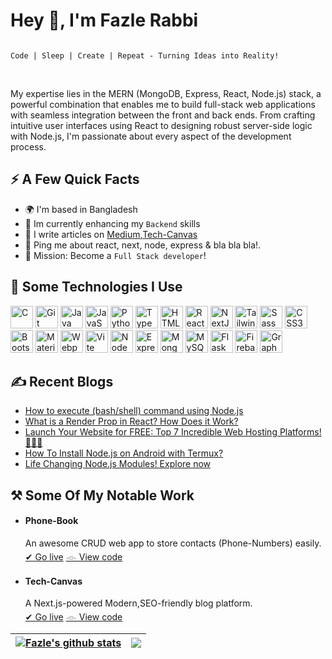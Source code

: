 <h1>Hey 👋, I'm Fazle Rabbi</h1>
<code>
Code | Sleep | Create | Repeat - Turning Ideas into Reality!
</code>
<p align="left">
  <img src="https://img.shields.io/badge/-FazleRabbi-blue?style=flat-square&logo=Linkedin&logoColor=white&link=https://www.linkedin.com/in/jonathangin/)](https://www.linkedin.com/in/jonathangin/" alt="" />
  <img src="https://img.shields.io/badge/-FazleRabbi-blue?style=flat-square&logo=Medium&logoColor=white&link=https://www.linkedin.com/in/jonathangin/)](https://www.linkedin.com/in/jonathangin/" alt="" />
</p>
<p>My expertise lies in the MERN (MongoDB, Express, React, Node.js) stack, a powerful combination that enables me to build full-stack web applications with seamless integration between the front and back ends. From crafting intuitive user interfaces using React to designing robust server-side logic with Node.js, I'm passionate about every aspect of the development process.</p>

<h2>⚡️ A Few Quick Facts</h2>
<ul>
  <li>🌍 I'm based in Bangladesh</li>
  <li>🔭 Im currently enhancing my <code>Backend</code> skills</li>
  <li>📝 I write articles on <a target="_blank" href="https://medium.com/@fazle-rabbi-dev">Medium</a>,<a href="https://tech-canvas.vercel.app/">Tech-Canvas</a></li>
  <li>💬 Ping me about react, next, node, express & bla bla bla!.</li>
<!--  <li>📙 Check out my <a target="_blank" href="#">Resume</a></li>
  <br />
  <li>🖥️ See my portfolio at<a href="#"> MyPortfllio</a></li>
  <br />
  <li>✉️ You can contact me at<a href="mailto:fazlerabbi1343@gmail.com"> DM</a></li>
  <br />-->
  <li>🎯 Mission: Become a <code>Full Stack developer</code>!</li>
</ul>

<h2>🚀 Some Technologies I Use</h2>
<p align="left">
<a target="_blank" href="https://docs.microsoft.com/en-us/cpp/?view=msvc-170" target="_blank" rel="noreferrer"><img src="https://raw.githubusercontent.com/danielcranney/readme-generator/main/public/icons/skills/c-colored.svg" width="36" height="36" alt="C" /></a>
<a target="_blank" href="https://git-scm.com/" target="_blank" rel="noreferrer"><img src="https://raw.githubusercontent.com/danielcranney/readme-generator/main/public/icons/skills/git-colored.svg" width="36" height="36" alt="Git" /></a>
<a target="_blank" href="https://www.oracle.com/java/" target="_blank" rel="noreferrer"><img src="https://raw.githubusercontent.com/danielcranney/readme-generator/main/public/icons/skills/java-colored.svg" width="36" height="36" alt="Java" /></a>
<a target="_blank" href="https://developer.mozilla.org/en-US/docs/Web/JavaScript" target="_blank" rel="noreferrer"><img src="https://raw.githubusercontent.com/danielcranney/readme-generator/main/public/icons/skills/javascript-colored.svg" width="36" height="36" alt="JavaScript" /></a>
<a target="_blank" href="https://www.python.org/" target="_blank" rel="noreferrer"><img src="https://raw.githubusercontent.com/danielcranney/readme-generator/main/public/icons/skills/python-colored.svg" width="36" height="36" alt="Python" /></a>
<a target="_blank" href="https://www.typescriptlang.org/" target="_blank" rel="noreferrer"><img src="https://raw.githubusercontent.com/danielcranney/readme-generator/main/public/icons/skills/typescript-colored.svg" width="36" height="36" alt="TypeScript" /></a>
<a target="_blank" href="https://developer.mozilla.org/en-US/docs/Glossary/HTML5" target="_blank" rel="noreferrer"><img src="https://raw.githubusercontent.com/danielcranney/readme-generator/main/public/icons/skills/html5-colored.svg" width="36" height="36" alt="HTML5" /></a>
<a target="_blank" href="https://reactjs.org/" target="_blank" rel="noreferrer"><img src="https://raw.githubusercontent.com/danielcranney/readme-generator/main/public/icons/skills/react-colored.svg" width="36" height="36" alt="React" /></a>
<a target="_blank" href="https://nextjs.org/docs" target="_blank" rel="noreferrer"><img src="https://raw.githubusercontent.com/danielcranney/readme-generator/main/public/icons/skills/nextjs-colored.svg" width="36" height="36" alt="NextJs" /></a>
<a target="_blank" href="https://tailwindcss.com/" target="_blank" rel="noreferrer"><img src="https://raw.githubusercontent.com/danielcranney/readme-generator/main/public/icons/skills/tailwindcss-colored.svg" width="36" height="36" alt="TailwindCSS" /></a>
<a target="_blank" href="https://sass-lang.com/" target="_blank" rel="noreferrer"><img src="https://raw.githubusercontent.com/danielcranney/readme-generator/main/public/icons/skills/sass-colored.svg" width="36" height="36" alt="Sass" /></a>
<a target="_blank" href="https://www.w3.org/TR/CSS/#css" target="_blank" rel="noreferrer"><img src="https://raw.githubusercontent.com/danielcranney/readme-generator/main/public/icons/skills/css3-colored.svg" width="36" height="36" alt="CSS3" /></a>
<a target="_blank" href="https://getbootstrap.com/" target="_blank" rel="noreferrer"><img src="https://raw.githubusercontent.com/danielcranney/readme-generator/main/public/icons/skills/bootstrap-colored.svg" width="36" height="36" alt="Bootstrap" /></a>
<a target="_blank" href="https://mui.com/" target="_blank" rel="noreferrer"><img src="https://raw.githubusercontent.com/danielcranney/readme-generator/main/public/icons/skills/materialui-colored.svg" width="36" height="36" alt="Material UI" /></a>
<a target="_blank" href="https://webpack.js.org/" target="_blank" rel="noreferrer"><img src="https://raw.githubusercontent.com/danielcranney/readme-generator/main/public/icons/skills/webpack-colored.svg" width="36" height="36" alt="Webpack" /></a>
<a target="_blank" href="https://vitejs.dev/" target="_blank" rel="noreferrer"><img src="https://raw.githubusercontent.com/danielcranney/readme-generator/main/public/icons/skills/vite-colored.svg" width="36" height="36" alt="Vite" /></a>
<a target="_blank" href="https://nodejs.org/en/" target="_blank" rel="noreferrer"><img src="https://raw.githubusercontent.com/danielcranney/readme-generator/main/public/icons/skills/nodejs-colored.svg" width="36" height="36" alt="NodeJS" /></a>
<a target="_blank" href="https://expressjs.com/" target="_blank" rel="noreferrer"><img src="https://raw.githubusercontent.com/danielcranney/readme-generator/main/public/icons/skills/express-colored.svg" width="36" height="36" alt="Express" /></a>
<a target="_blank" href="https://www.mongodb.com/" target="_blank" rel="noreferrer"><img src="https://raw.githubusercontent.com/danielcranney/readme-generator/main/public/icons/skills/mongodb-colored.svg" width="36" height="36" alt="MongoDB" /></a>
<a target="_blank" href="https://www.mysql.com/" target="_blank" rel="noreferrer"><img src="https://raw.githubusercontent.com/danielcranney/readme-generator/main/public/icons/skills/mysql-colored.svg" width="36" height="36" alt="MySQL" /></a>
<a target="_blank" href="https://flask.palletsprojects.com/en/2.0.x/" target="_blank" rel="noreferrer"><img src="https://raw.githubusercontent.com/danielcranney/readme-generator/main/public/icons/skills/flask-colored.svg" width="36" height="36" alt="Flask" /></a>
<a target="_blank" href="https://firebase.google.com/" target="_blank" rel="noreferrer"><img src="https://raw.githubusercontent.com/danielcranney/readme-generator/main/public/icons/skills/firebase-colored.svg" width="36" height="36" alt="Firebase" /></a>
<a target="_blank" href="https://graphql.org/" target="_blank" rel="noreferrer"><img src="https://raw.githubusercontent.com/danielcranney/readme-generator/main/public/icons/skills/graphql-colored.svg" width="36" height="36" alt="GraphQL" /></a>
</p>

<h2>✍️ Recent Blogs</h2>
<ul>
  
  <li>
    <a target="_blank" href="https://dev.to/fazle-rabbi-dev/execute-shell-commands-using-nodejs-a-powerful-integration-1fp6">
      How to execute (bash/shell) command using Node.js
    </a>
  </li>
  <li>
    <a target="_blank" href="https://dev.to/fazle-rabbi-dev/what-is-a-render-prop-in-react-how-does-it-work-1c5p">
      What is a Render Prop in React? How Does it Work?
    </a>
  </li>
  <li>
    <a target="_blank" href="https://tech-canvas.vercel.app/blog/launch-your-website-for-free-top-7-incredible-web-hosting-platforms">
      Launch Your Website for FREE: Top 7 Incredible Web Hosting Platforms! 🚀🌐✨
    </a>
  </li>
  <li>
    <a target="_blank" href="https://tech-canvas.vercel.app/blog/how-to-install-nodejs-on-android-with-termux">
      How To Install Node.js on Android with Termux?
    </a>
  </li>
  <li>
    <a target="_blank" href="https://tech-canvas.vercel.app/blog/amazing-nodejs-modules">
      Life Changing Node.js Modules! Explore now
    </a>
  </li>
</ul>

<!--Projects-->
<h2>⚒️ Some Of My Notable Work</h2>
<ul>
  <li>
    <h4>Phone-Book</h4>
    An awesome CRUD web app to store contacts (Phone-Numbers) easily.
    <div>
      <a target="_blank" href="https://phone-b00k.vercel.app">✔︎ Go live</a>
      <a target="_blank" href="https://github.com/fh-rabbi/phone-book">️𓁹 View code</a>
    </div>
  </li>
  <li>
    <h4>Tech-Canvas</h4>
    A Next.js-powered Modern,SEO-friendly blog platform.
    <div>
      <a target="_blank" href="https://tech-canvas.vercel.app">✔︎ Go live</a>
      <a target="_blank" href="https://github.com/fh-rabbi/tech-canvas">️𓁹 View code</a>
    </div>
  </li>
</ul>



| <a href="https://github.com/anuraghazra/github-readme-stats"><img align="center" src="https://github-readme-stats.vercel.app/api?username=fh-rabbi&show_icons=true&include_all_commits=true&theme=buefy&hide_border=true" alt="Fazle's github stats" /></a> | <img align="center" src="https://github-readme-stats.anuraghazra1.vercel.app/api/top-langs/?username=fh-rabbi&exclude_repo=XploitSpy,Random-Color,Gmail-Bomber,Evil-Text,rMusic,Acode-Backup&layout=compact&theme=buefy&hide_border=true" /></a> |
| ------------- | ------------- |
